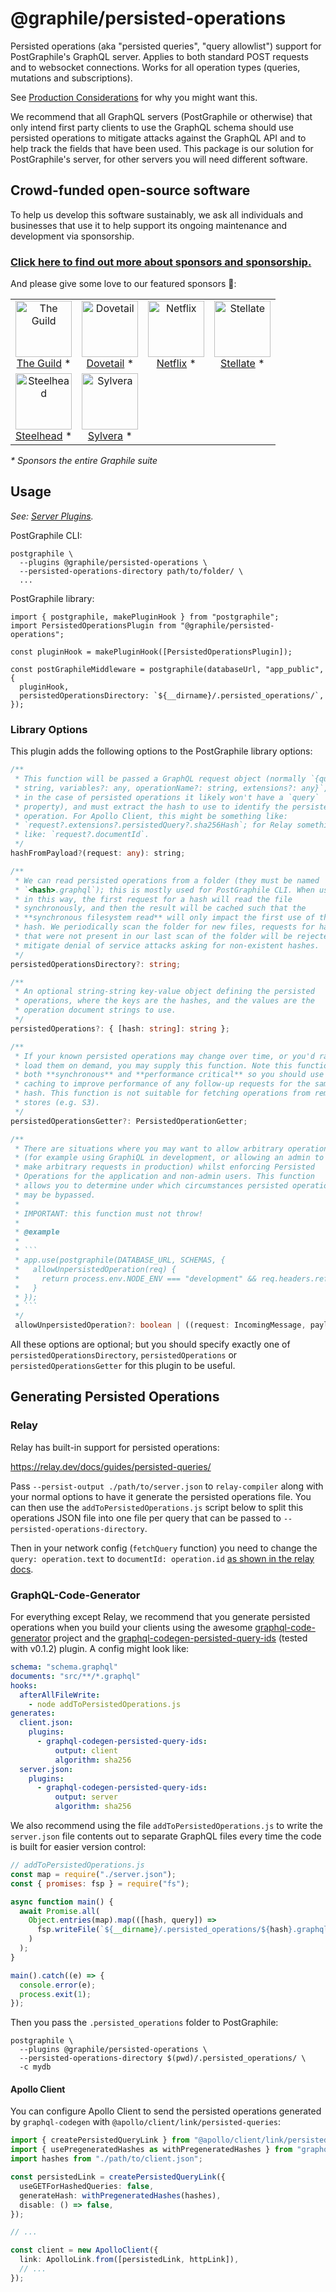 # @graphile/persisted-operations

Persisted operations (aka "persisted queries", "query allowlist") support for
PostGraphile's GraphQL server. Applies to both standard POST requests and to
websocket connections. Works for all operation types (queries, mutations and
subscriptions).

See
[Production Considerations](https://www.graphile.org/postgraphile/production/)
for why you might want this.

We recommend that all GraphQL servers (PostGraphile or otherwise) that only
intend first party clients to use the GraphQL schema should use persisted
operations to mitigate attacks against the GraphQL API and to help track the
fields that have been used. This package is our solution for PostGraphile's
server, for other servers you will need different software.

<!-- SPONSORS_BEGIN -->

## Crowd-funded open-source software

To help us develop this software sustainably, we ask all individuals and
businesses that use it to help support its ongoing maintenance and development
via sponsorship.

### [Click here to find out more about sponsors and sponsorship.](https://www.graphile.org/sponsor/)

And please give some love to our featured sponsors 🤩:

<table><tr>
<td align="center"><a href="https://www.the-guild.dev/"><img src="https://graphile.org/images/sponsors/theguild.png" width="90" height="90" alt="The Guild" /><br />The Guild</a> *</td>
<td align="center"><a href="https://dovetailapp.com/"><img src="https://graphile.org/images/sponsors/dovetail.png" width="90" height="90" alt="Dovetail" /><br />Dovetail</a> *</td>
<td align="center"><a href="https://www.netflix.com/"><img src="https://graphile.org/images/sponsors/Netflix.png" width="90" height="90" alt="Netflix" /><br />Netflix</a> *</td>
<td align="center"><a href="https://stellate.co/"><img src="https://graphile.org/images/sponsors/Stellate.png" width="90" height="90" alt="Stellate" /><br />Stellate</a> *</td>
</tr><tr>
<td align="center"><a href="https://gosteelhead.com/"><img src="https://graphile.org/images/sponsors/steelhead.svg" width="90" height="90" alt="Steelhead" /><br />Steelhead</a> *</td>
<td align="center"><a href="https://www.sylvera.com/"><img src="https://graphile.org/images/sponsors/sylvera.svg" width="90" height="90" alt="Sylvera" /><br />Sylvera</a> *</td>
</tr></table>

<em>\* Sponsors the entire Graphile suite</em>

<!-- SPONSORS_END -->

## Usage

_See: [Server Plugins](https://www.graphile.org/postgraphile/plugins/)._

PostGraphile CLI:

```
postgraphile \
  --plugins @graphile/persisted-operations \
  --persisted-operations-directory path/to/folder/ \
  ...
```

PostGraphile library:

```
import { postgraphile, makePluginHook } from "postgraphile";
import PersistedOperationsPlugin from "@graphile/persisted-operations";

const pluginHook = makePluginHook([PersistedOperationsPlugin]);

const postGraphileMiddleware = postgraphile(databaseUrl, "app_public", {
  pluginHook,
  persistedOperationsDirectory: `${__dirname}/.persisted_operations/`,
});
```

### Library Options

This plugin adds the following options to the PostGraphile library options:

````ts
/**
 * This function will be passed a GraphQL request object (normally `{query:
 * string, variables?: any, operationName?: string, extensions?: any}`, but
 * in the case of persisted operations it likely won't have a `query`
 * property), and must extract the hash to use to identify the persisted
 * operation. For Apollo Client, this might be something like:
 * `request?.extensions?.persistedQuery?.sha256Hash`; for Relay something
 * like: `request?.documentId`.
 */
hashFromPayload?(request: any): string;

/**
 * We can read persisted operations from a folder (they must be named
 * `<hash>.graphql`); this is mostly used for PostGraphile CLI. When used
 * in this way, the first request for a hash will read the file
 * synchronously, and then the result will be cached such that the
 * **synchronous filesystem read** will only impact the first use of that
 * hash. We periodically scan the folder for new files, requests for hashes
 * that were not present in our last scan of the folder will be rejected to
 * mitigate denial of service attacks asking for non-existent hashes.
 */
persistedOperationsDirectory?: string;

/**
 * An optional string-string key-value object defining the persisted
 * operations, where the keys are the hashes, and the values are the
 * operation document strings to use.
 */
persistedOperations?: { [hash: string]: string };

/**
 * If your known persisted operations may change over time, or you'd rather
 * load them on demand, you may supply this function. Note this function is
 * both **synchronous** and **performance critical** so you should use
 * caching to improve performance of any follow-up requests for the same
 * hash. This function is not suitable for fetching operations from remote
 * stores (e.g. S3).
 */
persistedOperationsGetter?: PersistedOperationGetter;

/**
 * There are situations where you may want to allow arbitrary operations
 * (for example using GraphiQL in development, or allowing an admin to
 * make arbitrary requests in production) whilst enforcing Persisted
 * Operations for the application and non-admin users. This function
 * allows you to determine under which circumstances persisted operations
 * may be bypassed.
 *
 * IMPORTANT: this function must not throw!
 *
 * @example
 *
 * ```
 * app.use(postgraphile(DATABASE_URL, SCHEMAS, {
 *   allowUnpersistedOperation(req) {
 *     return process.env.NODE_ENV === "development" && req.headers.referer?.endsWith("/graphiql");
 *   }
 * });
 * ```
 */
 allowUnpersistedOperation?: boolean | ((request: IncomingMessage, payload: RequestPayload): boolean);
````

All these options are optional; but you should specify exactly one of
`persistedOperationsDirectory`, `persistedOperations` or
`persistedOperationsGetter` for this plugin to be useful.

## Generating Persisted Operations

### Relay

Relay has built-in support for persisted operations:

https://relay.dev/docs/guides/persisted-queries/

Pass `--persist-output ./path/to/server.json` to `relay-compiler` along with
your normal options to have it generate the persisted operations file. You can
then use the `addToPersistedOperations.js` script below to split this operations
JSON file into one file per query that can be passed to
`--persisted-operations-directory`.

Then in your network config (`fetchQuery` function) you need to change the
`query: operation.text` to `documentId: operation.id`
[as shown in the relay docs](https://relay.dev/docs/guides/persisted-queries/#network-layer-changes).

### GraphQL-Code-Generator

For everything except Relay, we recommend that you generate persisted operations
when you build your clients using the awesome
[graphql-code-generator](https://github.com/dotansimha/graphql-code-generator)
project and the
[graphql-codegen-persisted-query-ids](https://www.npmjs.com/package/graphql-codegen-persisted-query-ids)
(tested with v0.1.2) plugin. A config might look like:

```yaml
schema: "schema.graphql"
documents: "src/**/*.graphql"
hooks:
  afterAllFileWrite:
    - node addToPersistedOperations.js
generates:
  client.json:
    plugins:
      - graphql-codegen-persisted-query-ids:
          output: client
          algorithm: sha256
  server.json:
    plugins:
      - graphql-codegen-persisted-query-ids:
          output: server
          algorithm: sha256
```

We also recommend using the file `addToPersistedOperations.js` to write the
`server.json` file contents out to separate GraphQL files every time the code is
built for easier version control:

```js
// addToPersistedOperations.js
const map = require("./server.json");
const { promises: fsp } = require("fs");

async function main() {
  await Promise.all(
    Object.entries(map).map(([hash, query]) =>
      fsp.writeFile(`${__dirname}/.persisted_operations/${hash}.graphql`, query)
    )
  );
}

main().catch((e) => {
  console.error(e);
  process.exit(1);
});
```

Then you pass the `.persisted_operations` folder to PostGraphile:

```
postgraphile \
  --plugins @graphile/persisted-operations \
  --persisted-operations-directory $(pwd)/.persisted_operations/ \
  -c mydb
```

#### Apollo Client

You can configure Apollo Client to send the persisted operations generated by
`graphql-codegen` with `@apollo/client/link/persisted-queries`:

```ts
import { createPersistedQueryLink } from "@apollo/client/link/persisted-queries";
import { usePregeneratedHashes as withPregeneratedHashes } from "graphql-codegen-persisted-query-ids/lib/apollo";
import hashes from "./path/to/client.json";

const persistedLink = createPersistedQueryLink({
  useGETForHashedQueries: false,
  generateHash: withPregeneratedHashes(hashes),
  disable: () => false,
});

// ...

const client = new ApolloClient({
  link: ApolloLink.from([persistedLink, httpLink]),
  // ...
});
```
